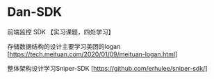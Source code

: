 # Dan-SDK
前端监控 SDK 【实习课题，四处学习】

存储数据结构的设计主要学习美团的logan [https://tech.meituan.com/2020/01/09/meituan-logan.html]

 整体架构设计学习Sniper-SDK [https://github.com/erhulee/sniper-sdk/]
